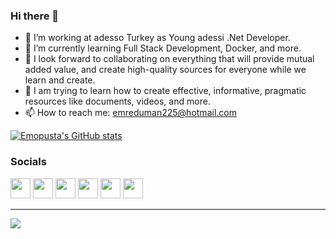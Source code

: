 ### Hi there 👋

- 🔭 I’m working at adesso Turkey as Young adessi .Net Developer.
- 🌱 I’m currently learning Full Stack Development, Docker, and more.
- 👯 I look forward to collaborating on everything that will provide mutual added value, and create high-quality sources for everyone while we learn and create.
- 📄 I am trying to learn how to create effective, informative, pragmatic resources like documents, videos, and more.
- 📫 How to reach me: emreduman225@hotmail.com


<a href="http://www.github.com/Emopusta"><img src="https://github-readme-stats.vercel.app/api?username=Emopusta&show_icons=true&hide=&count_private=true&title_color=0891b2&text_color=ffffff&icon_color=0891b2&bg_color=1c1917&hide_border=true&show_icons=true" alt="Emopusta's GitHub stats" /></a>

### Socials


<p align="left"> 
<a href="https://discord.com/users/emopusta" target="_blank" rel="noreferrer"><img src="https://cdn.simpleicons.org/discord" width="32" height="32" /></a>
<a href="https://medium.com/@Emopusta" target="_blank"><img src="https://cdn.simpleicons.org/medium" width="32" height="32"></a> 
<a href="https://www.linkedin.com/in/emreduman225" target="_blank" rel="noreferrer"><img src="https://cdn.simpleicons.org/linkedin" width="32" height="32" /></a>
<a href="https://www.youtube.com/@emreduman225" target="_blank" rel="noreferrer"><img src="https://cdn.simpleicons.org/youtube" width="32" height="32" /></a>
<a href="https://www.reddit.com/user/Emopusta/" target="_blank" rel="noreferrer"><img src="https://cdn.simpleicons.org/reddit" width="32" height="32" /></a>
<a href="https://stackoverflow.com/users/14473087/emopusta?tab=profile" target="_blank" rel="noreferrer"><img src="https://cdn.simpleicons.org/stackoverflow" width="32" height="32" /></a>
</p>
<hr>

![](https://komarev.com/ghpvc/?username=Emopusta&label=PROFILE+VIEWS&style=plastic&abbreviated=true&color=brightgreen)

